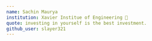```yaml
---
name: Sachin Maurya
institution: Xavier Institue of Engineering 🚩
quote: investing in yourself is the best investment.
github_user: slayer321
---
```


